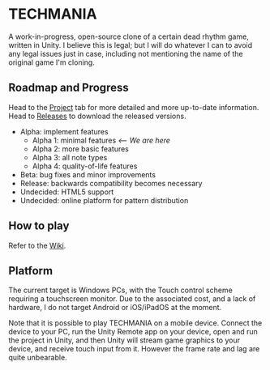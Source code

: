 # TECHMANIA
A work-in-progress, open-source clone of a certain dead rhythm game, written in Unity. I believe this is legal; but I will do whatever I can to avoid any legal issues just in case, including not mentioning the name of the original game I'm cloning.

## Roadmap and Progress
Head to the [Project](https://github.com/macmillan333/techmania/projects/1) tab for more detailed and more up-to-date information. Head to [Releases](https://github.com/macmillan333/techmania/releases) to download the released versions.

* Alpha: implement features
  * Alpha 1: minimal features *<-- We are here*
  * Alpha 2: more basic features
  * Alpha 3: all note types
  * Alpha 4: quality-of-life features
* Beta: bug fixes and minor improvements
* Release: backwards compatibility becomes necessary
* Undecided: HTML5 support
* Undecided: online platform for pattern distribution

## How to play
Refer to the [Wiki](https://github.com/macmillan333/techmania/wiki/How-to-play).

## Platform
The current target is Windows PCs, with the Touch control scheme requiring a touchscreen monitor. Due to the associated cost, and a lack of hardware, I do not target Android or iOS/iPadOS at the moment.

Note that it is possible to play TECHMANIA on a mobile device. Connect the device to your PC, run the Unity Remote app on your device, open and run the project in Unity, and then Unity will stream game graphics to your device, and receive touch input from it. However the frame rate and lag are quite unbearable.
